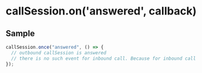 # callSession.on('answered', callback)

## Sample

```ts
callSession.once("answered", () => {
  // outbound callSession is answered
  // there is no such event for inbound call. Because for inbound call it is YOU who answer it
});
```
